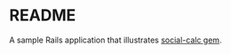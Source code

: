 # README

A sample Rails application that illustrates [social-calc gem](https://github.com/elm200/social-calc).
